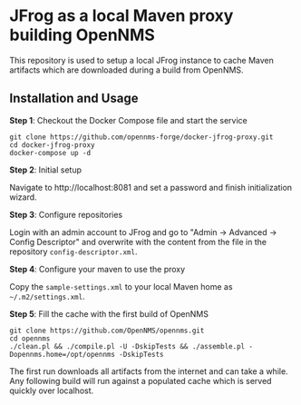 # JFrog as a local Maven proxy building OpenNMS

This repository is used to setup a local JFrog instance to cache Maven artifacts which are downloaded during a build from OpenNMS.

## Installation and Usage

**Step 1**: Checkout the Docker Compose file and start the service

```shell
git clone https://github.com/opennms-forge/docker-jfrog-proxy.git
cd docker-jfrog-proxy
docker-compose up -d
```

**Step 2**: Initial setup

Navigate to http://localhost:8081 and set a password and finish initialization wizard.

**Step 3**: Configure repositories

Login with an admin account to JFrog and go to "Admin -> Advanced -> Config Descriptor" and overwrite
with the content from the file in the repository `config-descriptor.xml`.

**Step 4**: Configure your maven to use the proxy

Copy the `sample-settings.xml` to your local Maven home as `~/.m2/settings.xml`.

**Step 5**: Fill the cache with the first build of OpenNMS

```
git clone https://github.com/OpenNMS/opennms.git
cd opennms
./clean.pl && ./compile.pl -U -DskipTests && ./assemble.pl -Dopennms.home=/opt/opennms -DskipTests
```

The first run downloads all artifacts from the internet and can take a while.
Any following build will run against a populated cache which is served quickly over localhost.

